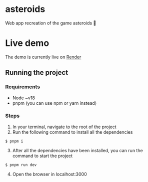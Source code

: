 # asteroids

Web app recreation of the game asteroids 🚀

# Live demo

The demo is currently live on [Render](https://asteroids-8n1o.onrender.com/)

## Running the project

### Requirements

- Node ~v18
- pnpm (you can use npm or yarn instead)

### Steps

1. In your terminal, navigate to the root of the project
2. Run the following command to install all the dependencies

```bin
$ pnpm i
```

3. After all the dependencies have been installed, you can run the command to start the project

```bin
$ pnpm run dev
```

4. Open the browser in localhost:3000
